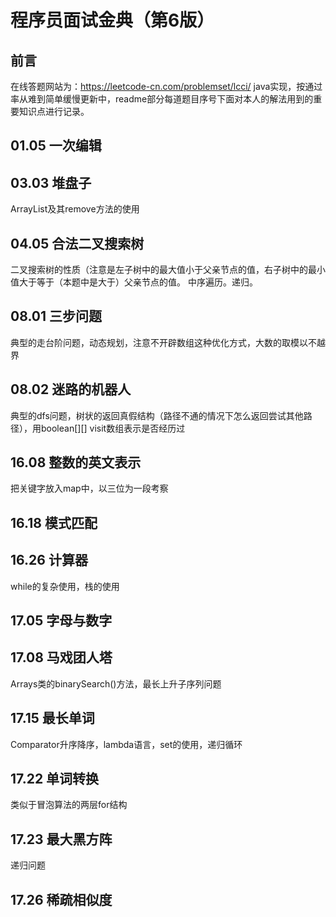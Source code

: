 程序员面试金典（第6版）
===
前言
---
在线答题网站为：https://leetcode-cn.com/problemset/lcci/
java实现，按通过率从难到简单缓慢更新中，readme部分每道题目序号下面对本人的解法用到的重要知识点进行记录。

01.05 一次编辑
---


03.03 堆盘子
---
ArrayList及其remove方法的使用

04.05 合法二叉搜索树
---
二叉搜索树的性质（注意是左子树中的最大值小于父亲节点的值，右子树中的最小值大于等于（本题中是大于）父亲节点的值。
中序遍历。递归。

08.01 三步问题
---
典型的走台阶问题，动态规划，注意不开辟数组这种优化方式，大数的取模以不越界

08.02 迷路的机器人
---
典型的dfs问题，树状的返回真假结构（路径不通的情况下怎么返回尝试其他路径），用boolean[][] visit数组表示是否经历过

16.08 整数的英文表示
---
把关键字放入map中，以三位为一段考察

16.18 模式匹配
---

16.26 计算器
---
while的复杂使用，栈的使用

17.05 字母与数字
---
17.08 马戏团人塔
---
Arrays类的binarySearch()方法，最长上升子序列问题

17.15 最长单词
---
Comparator升序降序，lambda语言，set的使用，递归循环

17.22 单词转换
---
类似于冒泡算法的两层for结构

17.23 最大黑方阵
---
递归问题

17.26 稀疏相似度
---
